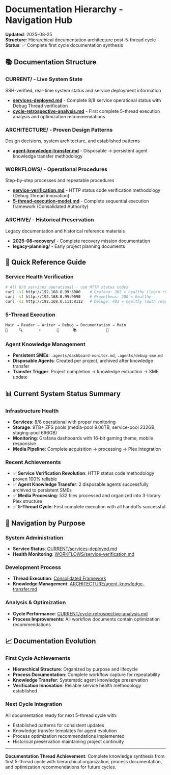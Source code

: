 # Documentation Hierarchy - Navigation Hub

**Updated**: 2025-08-25  
**Structure**: Hierarchical documentation architecture post-5-thread cycle  
**Status**: ✅ Complete first cycle documentation synthesis

## 📚 **Documentation Structure**

### **CURRENT/** - Live System State
SSH-verified, real-time system status and service deployment information
- **[services-deployed.md](CURRENT/services-deployed.md)** - Complete 8/8 service operational status with Debug Thread verification
- **[cycle-retrospective-analysis.md](CURRENT/cycle-retrospective-analysis.md)** - First complete 5-thread execution analysis and optimization recommendations

### **ARCHITECTURE/** - Proven Design Patterns  
Design decisions, system architecture, and established patterns
- **[agent-knowledge-transfer.md](ARCHITECTURE/agent-knowledge-transfer.md)** - Disposable → persistent agent knowledge transfer methodology

### **WORKFLOWS/** - Operational Procedures
Step-by-step processes and repeatable procedures
- **[service-verification.md](WORKFLOWS/service-verification.md)** - HTTP status code verification methodology (Debug Thread innovation)
- **[5-thread-execution-model.md](../../../proxmox-homelab/WORKFLOWS/5-thread-execution-model.md)** - Complete sequential execution framework (Consolidated Authority)

### **ARCHIVE/** - Historical Preservation  
Legacy documentation and historical reference materials
- **2025-08-recovery/** - Complete recovery mission documentation
- **legacy-planning/** - Early project planning documents

## 🎯 **Quick Reference Guide**

### **Service Health Verification**
```bash
# All 8/8 services operational - use HTTP status codes
curl -sI http://192.168.0.99:3000    # Grafana: 302 = healthy (login redirect)
curl -sI http://192.168.0.99:9090    # Prometheus: 200 = healthy
curl -sI http://192.168.0.111:8112   # Deluge: 401 = healthy (auth required)
```

### **5-Thread Execution**
```
Main → Reader → Writer → Debug → Documentation → Main
🎯     🔍       ⚡       🔧      📚             🎯
```

### **Agent Knowledge Management**
- **Persistent SMEs**: `.agents/dashboard-monitor.md`, `.agents/debug-sme.md`
- **Disposable Agents**: Created per project, archived after knowledge transfer
- **Transfer Trigger**: Project completion → knowledge extraction → SME update

## 📊 **Current System Status Summary**

### **Infrastructure Health**  
- **Services**: 8/8 operational with proper monitoring
- **Storage**: 9TB+ ZFS pools (media-pool 9.06TB, service-pool 232GB, staging-pool 696GB)
- **Monitoring**: Grafana dashboards with 16-bit gaming theme, mobile responsive
- **Media Pipeline**: Complete acquisition → processing → Plex integration

### **Recent Achievements**
- ✅ **Service Verification Revolution**: HTTP status code methodology proven 100% reliable
- ✅ **Agent Knowledge Transfer**: 2 disposable agents successfully archived to persistent SMEs  
- ✅ **Media Processing**: 532 files processed and organized into 3-library Plex structure
- ✅ **5-Thread Cycle**: First complete execution with all handoffs successful

## 🚀 **Navigation by Purpose**

### **System Administration**
- **Service Status**: [CURRENT/services-deployed.md](CURRENT/services-deployed.md)
- **Health Monitoring**: [WORKFLOWS/service-verification.md](WORKFLOWS/service-verification.md)

### **Development Process**  
- **Thread Execution**: [Consolidated Framework](../../../proxmox-homelab/WORKFLOWS/5-thread-execution-model.md)
- **Knowledge Management**: [ARCHITECTURE/agent-knowledge-transfer.md](ARCHITECTURE/agent-knowledge-transfer.md)

### **Analysis & Optimization**
- **Cycle Performance**: [CURRENT/cycle-retrospective-analysis.md](CURRENT/cycle-retrospective-analysis.md)
- **Process Improvements**: All workflow documents contain optimization recommendations

## 📈 **Documentation Evolution**

### **First Cycle Achievements**
- **Hierarchical Structure**: Organized by purpose and lifecycle
- **Process Documentation**: Complete workflow capture for repeatability
- **Knowledge Transfer**: Systematic agent knowledge preservation  
- **Verification Innovation**: Reliable service health methodology established

### **Next Cycle Integration**
All documentation ready for next 5-thread cycle with:
- Established patterns for consistent updates
- Knowledge transfer templates for agent evolution
- Process optimization recommendations implemented
- Historical preservation maintaining project continuity

---

**Documentation Thread Achievement**: Complete knowledge synthesis from first 5-thread cycle with hierarchical organization, process documentation, and optimization recommendations for future cycles.